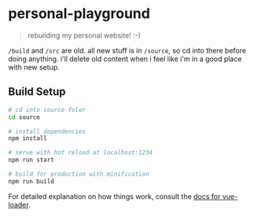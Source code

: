 # personal-playground

> rebuilding my personal website!
:-)

`/build` and `/src` are old. all new stuff is in `/source`, so cd into there before doing anything. i'll delete old content when i feel like i'm in a good place with new setup.

## Build Setup

``` bash
# cd into source foler
cd source

# install dependencies
npm install

# serve with hot reload at localhost:1234
npm run start

# build for production with minification
npm run build
```

For detailed explanation on how things work, consult the [docs for vue-loader](http://vuejs.github.io/vue-loader).
